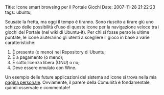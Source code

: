 Title: Icone smart browsing per il Portale Giochi
Date:  2007-11-28 21:22:23
tags: ubuntu,

Scusate la fretta, ma oggi il tempo è tiranno.
Sono riuscito a tirare giù uno schizzo delle possibilità d'uso di queste icone
per la navigazione veloce tra i giochi del Portale (nel wiki di Ubuntu-it).
Per chi si fosse perso le ultime puntate, le icone aiuteranno gli utenti a
scegliere il gioco in base a varie caratteristiche:

1. È presente (o meno) nei Repository di Ubuntu;
2. È a pagamento (o meno);
3. È sotto licenza libera (GNU) o no;
4. Deve essere emulato con Wine.


Un esempio delle future applicazioni del sistema ad icone si trova nella mia [pagina
personale][2]. Ovviamente, il parere della Comunità è fondamentale, quindi
osservate e commentate!

   [2]: http://wiki.ubuntu-it.org/FrancescoDeVirgilio
